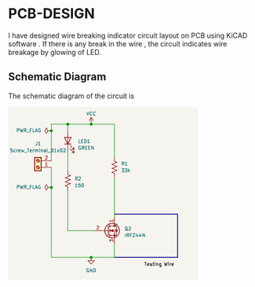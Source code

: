 # PCB-DESIGN
I have designed wire breaking indicator circuit layout on PCB using KiCAD software . If there is any break
in the wire , the circuit indicates wire breakage by glowing of LED. 

##   Schematic Diagram
The schematic diagram of the circuit is 


![alt text](im.png)

